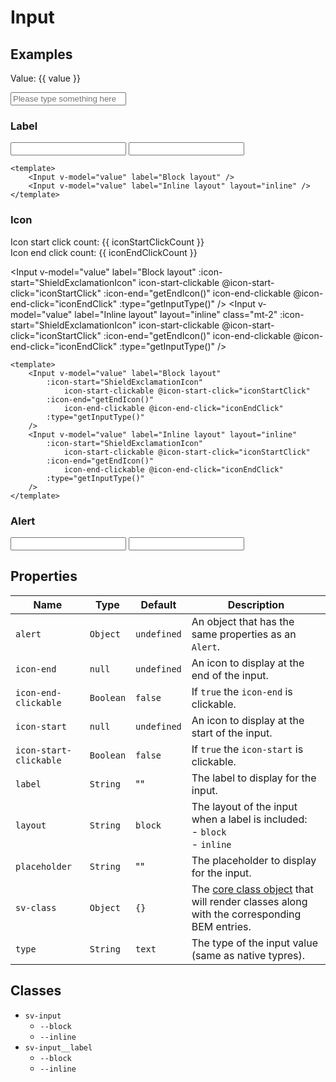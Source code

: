 <script setup>
import { computed, ref } from "vue";
import { Input } from "@/components";
import { ExclamationIcon, EyeIcon, EyeOffIcon, ShieldExclamationIcon } from "@heroicons/vue/outline";

const value = ref("");
const iconEndClickCount = ref(0);
const iconStartClickCount = ref(0);

const iconStartClick = () => {
    iconStartClickCount.value += 1;
}

const iconEndClick = () => {
    iconEndClickCount.value += 1;
}

const getEndIcon = () => {
    return iconEndClickCount.value % 2 == 0 ? EyeIcon : EyeOffIcon;
}

const getInputType = () => {
    return iconEndClickCount.value % 2 == 0 ? "text" : "password";
}

const message = ref("");
</script>

# Input

## Examples

Value: {{ value }}

<Input v-model="value" placeholder="Please type something here" />

### Label

<Input v-model="value" label="Block layout" />
<Input v-model="value" label="Inline layout" layout="inline" class="mt-2" />

```vue
<template>
    <Input v-model="value" label="Block layout" />
    <Input v-model="value" label="Inline layout" layout="inline" />
</template>
```

### Icon

<div class="mb-4">
    Icon start click count: {{ iconStartClickCount }}
    <br/>
    Icon end click count: {{ iconEndClickCount }}
</div>

<Input v-model="value" label="Block layout"
    :icon-start="ShieldExclamationIcon" icon-start-clickable @icon-start-click="iconStartClick" 
    :icon-end="getEndIcon()" icon-end-clickable @icon-end-click="iconEndClick"
    :type="getInputType()"
/>
<Input v-model="value" label="Inline layout" layout="inline" class="mt-2" 
    :icon-start="ShieldExclamationIcon" icon-start-clickable @icon-start-click="iconStartClick" 
    :icon-end="getEndIcon()" icon-end-clickable @icon-end-click="iconEndClick"
    :type="getInputType()"
/>

```vue
<template>
    <Input v-model="value" label="Block layout"
        :icon-start="ShieldExclamationIcon" 
            icon-start-clickable @icon-start-click="iconStartClick" 
        :icon-end="getEndIcon()" 
            icon-end-clickable @icon-end-click="iconEndClick"
        :type="getInputType()"
    />
    <Input v-model="value" label="Inline layout" layout="inline"
        :icon-start="ShieldExclamationIcon" 
            icon-start-clickable @icon-start-click="iconStartClick" 
        :icon-end="getEndIcon()" 
            icon-end-clickable @icon-end-click="iconEndClick"
        :type="getInputType()"
    />
</template>
```

### Alert

<Input v-model="message" label="Block layout" :alert="{ message: 'This is an info message.'}" />
<Input v-model="message" label="Inline layout" layout="inline" :alert="{ message: 'This is a danger message.', variant: 'danger-state', icon: ExclamationIcon, dismissable: true }" class="mt-2" />

## Properties

| Name                   | Type      | Default     | Description                                                                                                        |
| ---------------------- | --------- | ----------- | ------------------------------------------------------------------------------------------------------------------ |
| `alert`                | `Object`  | `undefined` | An object that has the same properties as an `Alert`.                                                              |
| `icon-end`             | `null`    | `undefined` | An icon to display at the end of the input.                                                                        |
| `icon-end-clickable`   | `Boolean` | `false`     | If `true` the `icon-end` is clickable.                                                                             |
| `icon-start`           | `null`    | `undefined` | An icon to display at the start of the input.                                                                      |
| `icon-start-clickable` | `Boolean` | `false`     | If `true` the `icon-start` is clickable.                                                                           |
| `label`                | `String`  | ""          | The label to display for the input.                                                                                |
| `layout`               | `String`  | `block`     | The layout of the input when a label is included:<br/>- `block`<br/>- `inline`                                     |
| `placeholder`          | `String`  | ""          | The placeholder to display for the input.                                                                          |
| `sv-class`             | `Object`  | `{}`        | The [core class object](/components/core-class) that will render classes along with the corresponding BEM entries. |
| `type`                 | `String`  | `text`      | The type of the input value (same as native typres).                                                               |

## Classes

- `sv-input` 
  - `--block` 
  - `--inline`
- `sv-input__label`
  - `--block` 
  - `--inline`
